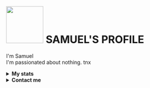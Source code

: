 # <img src="https://media.tenor.com/Bu_fE4hI3ksAAAAi/jujutsu-kaisen-chousou.gif" width="100"> SAMUEL'S PROFILE  

I'm Samuel
<br>
I'm passionated about nothing. tnx
<br>

<!-- Stats -->
<details><summary><b>My stats</b></summary><br>

[![Lord-Samuel's github activity graph](https://github-readme-activity-graph.vercel.app/graph?username=Lord-Samuel&bg_color=000000&color=9e4c98&line=9e4c98&point=403d3d&area=true&hide_border=true)](https://github.com/ashutosh00710/github-readme-activity-graph)
[![GitHub Streak](http://github-readme-streak-stats.herokuapp.com?user=Lord-Samuel&theme=dark)](https://git.io/streak-stats)  
</details>

<!-- Contact me -->
<details><summary><b>Contact me</b></summary><br>
  
  <a href="https://api-rebix.vercel.app" target="_blank"><img src="https://i.ibb.co/PN3Xf0c/textprome-160c4ce97b249f.jpg" width="440"></a><br>  
  <div align="left">
       <a href="https://github.com/Lord-Samuel/" target="_blank"><img src="https://www.google.com/url?sa=i&url=https%3A%2F%2Fwww.makeuseof.com%2Fgithub-repos-you-should-star%2F&psig=AOvVaw2bvbBj6QYNhHOINtWrWA5u&ust=1746468452239000&source=images&cd=vfe&opi=89978449&ved=0CBQQjRxqFwoTCJiq99e0io0DFQAAAAAdAAAAABAE"></a>  
  </div>


</details>
